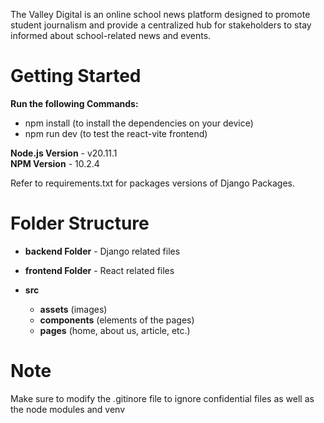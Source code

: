 The Valley Digital is an online school news platform designed to promote student journalism and provide a centralized hub for stakeholders to stay informed about school-related news and events.

# Getting Started

**Run the following Commands:**

- npm install (to install the dependencies on your device)
- npm run dev (to test the react-vite frontend)

**Node.js Version** - v20.11.1  
**NPM Version** - 10.2.4

Refer to requirements.txt for packages versions of Django Packages.

# Folder Structure

- **backend Folder** - Django related files
- **frontend Folder** - React related files

- **src**
  - **assets** (images)
  - **components** (elements of the pages)
  - **pages** (home, about us, article, etc.)

# Note

Make sure to modify the .gitinore file to ignore confidential files as well as the node modules and venv
